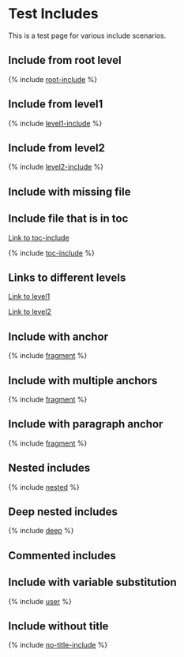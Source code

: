 # Test Includes

This is a test page for various include scenarios.

## Include from root level

{% include [root-include](includes/root-include.md) %}

## Include from level1

{% include [level1-include](level1/includes/level1-include.md) %}

## Include from level2

{% include [level2-include](level1/level2/includes/level2-include.md) %}

## Include with missing file

<!-- {% include [missing](includes/missing.md) %} -->

## Include file that is in toc

[Link to toc-include](toc-include.md)

{% include [toc-include](toc-include.md) %}

## Links to different levels

[Link to level1](level1/page1.md)

[Link to level2](level1/level2/page2.md)

## Include with anchor

{% include [fragment](includes/fragments.md#section1) %}

## Include with multiple anchors

{% include [fragment](includes/fragments.md#section2) %}

## Include with paragraph anchor

{% include [fragment](includes/fragments.md#p1) %}

## Nested includes

{% include [nested](includes/nested-include.md) %}

## Deep nested includes

{% include [deep](includes/deep-include.md) %}

## Commented includes

<!-- {% include [commented](includes/commented-include.md) %} -->

## Include with variable substitution

{% include [user](includes/user.md) %}
## Include without title

{% include [no-title-include](includes/no-title-include.md) %}